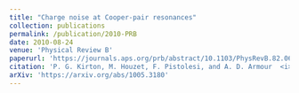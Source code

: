 ```yaml
---
title: "Charge noise at Cooper-pair resonances"
collection: publications
permalink: /publication/2010-PRB
date: 2010-08-24
venue: 'Physical Review B'
paperurl: 'https://journals.aps.org/prb/abstract/10.1103/PhysRevB.82.064519'
citation: 'P. G. Kirton, M. Houzet, F. Pistolesi, and A. D. Armour  <i>Phys. Rev. B</i> 82, 064519   (2010)'
arXiv: 'https://arxiv.org/abs/1005.3180'
---
```



